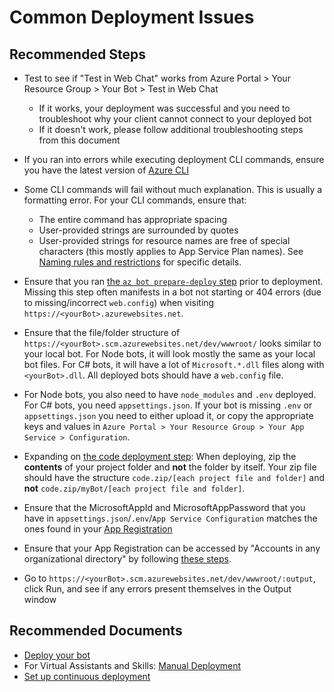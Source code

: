 <properties
	pageTitle="Common Deployment Issues"
	description="Common Deployment Issues"
	service="Microsoft.BotService"
	resource="botServices"
	authors="JawaharGaneshS,meetshamir"
	ms.author="v-micric,jaws,stgum,saziz"
	displayOrder="103"
	selfHelpType="resource"
	supportTopicIds="32688661,32688636,32688637"
	resourceTags=""
	productPesIds="16152"
	cloudEnvironments="public,BlackForest,Fairfax,Mooncake"
	articleId="A48F831F-F251-40B5-A602-09BA97C2381C"
	ownershipId="Compute_BotService"
/>
# Common Deployment Issues

## **Recommended Steps**

* Test to see if "Test in Web Chat" works from Azure Portal > Your Resource Group > Your Bot > Test in Web Chat

  * If it works, your deployment was successful and you need to troubleshoot why your client cannot connect to your deployed bot
  * If it doesn't work, please follow additional troubleshooting steps from this document

* If you ran into errors while executing deployment CLI commands, ensure you have the latest version of [Azure CLI](https://docs.microsoft.com/cli/azure/install-azure-cli?view=azure-cli-latest)
* Some CLI commands will fail without much explanation. This is usually a formatting error. For your CLI commands, ensure that:

	* The entire command has appropriate spacing
	* User-provided strings are surrounded by quotes
	* User-provided strings for resource names are free of special characters (this mostly applies to App Service Plan names). See [Naming rules and restrictions](https://docs.microsoft.com/azure/architecture/best-practices/resource-naming) for specific details.
	
* Ensure that you ran [the `az bot prepare-deploy` step](https://docs.microsoft.com/azure/bot-service/bot-builder-deploy-az-cli?view=azure-bot-service-4.0&tabs=csharp#51-retrieve-or-create-necessary-iiskudu-files) prior to deployment. Missing this step often manifests in a bot not starting or 404 errors (due to missing/incorrect `web.config`) when visiting `https://<yourBot>.azurewebsites.net`.
* Ensure that the file/folder structure of `https://<yourBot>.scm.azurewebsites.net/dev/wwwroot/` looks similar to your local bot. For Node bots, it will look mostly the same as your local bot files. For C# bots, it will have a lot of `Microsoft.*.dll` files along with `<yourBot>.dll`. All deployed bots should have a `web.config` file.
* For Node bots, you also need to have `node_modules` and `.env` deployed. For C# bots, you need `appsettings.json`. If your bot is missing `.env` or `appsettings.json` you need to either upload it, or copy the appropriate keys and values in `Azure Portal > Your Resource Group > Your App Service > Configuration`.
* Expanding on [the code deployment step](https://docs.microsoft.com/azure/bot-service/bot-builder-deploy-az-cli?view=azure-bot-service-4.0&tabs=csharp#52-zip-up-the-code-directory-manually): When deploying, zip the **contents** of your project folder and **not** the folder by itself. Your zip file should have the structure `code.zip/[each project file and folder]` and **not** `code.zip/myBot/[each project file and folder]`.
* Ensure that the MicrosoftAppId and MicrosoftAppPassword that you have in `appsettings.json`/`.env`/`App Service Configuration` matches the ones found in your [App Registration](https://ms.portal.azure.com/#blade/Microsoft_AAD_RegisteredApps/ApplicationsListBlade)
* Ensure that your App Registration can be accessed by "Accounts in any organizational directory" by following [these steps](https://github.com/microsoft/BotBuilder-Samples/issues/1366#issuecomment-479087524).
* Go to `https://<yourBot>.scm.azurewebsites.net/dev/wwwroot/:output`, click Run, and see if any errors present themselves in the Output window

## **Recommended Documents**

* [Deploy your bot](https://docs.microsoft.com/azure/bot-service/bot-builder-deploy-az-cli?view=azure-bot-service-4.0)
* For Virtual Assistants and Skills: [Manual Deployment](https://microsoft.github.io/botframework-solutions/virtual-assistant/tutorials/deploy-assistant/cli/1-intro/#subcategory2_3)
* [Set up continuous deployment](https://docs.microsoft.com/azure/bot-service/bot-service-build-continuous-deployment?view=azure-bot-service-4.0)
